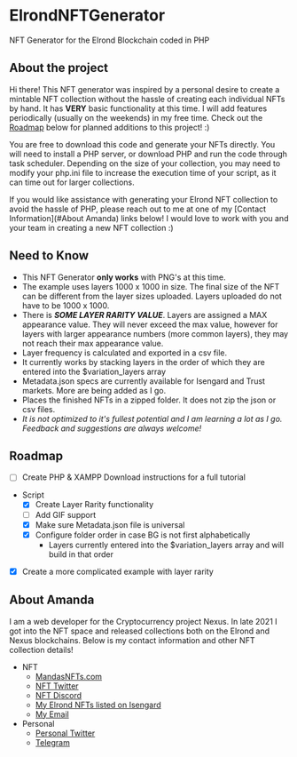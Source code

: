# ElrondNFTGenerator
NFT Generator for the Elrond Blockchain coded in PHP

## About the project
Hi there! This NFT generator was inspired by a personal desire to create a mintable NFT collection without the hassle of creating each individual NFTs by hand. It has **VERY** basic functionality at this time. I will add features periodically (usually on the weekends) in my free time. Check out the [Roadmap](#roadmap) below for planned additions to this project! :)

You are free to download this code and generate your NFTs directly. You will need to install a PHP server, or download PHP and run the code through task scheduler. Depending on the size of your collection, you may need to modify your php.ini file to increase the execution time of your script, as it can time out for larger collections. 

If you would like assistance with generating your Elrond NFT collection to avoid the hassle of PHP, please reach out to me at one of my [Contact Information](#About Amanda) links below! I would love to work with you and your team in creating a new NFT collection :)

## Need to Know
- This NFT Generator **only works** with PNG's at this time.
- The example uses layers 1000 x 1000 in size. The final size of the NFT can be different from the layer sizes uploaded. Layers uploaded do not have to be 1000 x 1000.
- There is ***SOME LAYER RARITY VALUE***. Layers are assigned a MAX appearance value. They will never exceed the max value, however for layers with larger appearance numbers (more common layers), they may not reach their max appearance value.
- Layer frequency is calculated and exported in a csv file.
- It currently works by stacking layers in the order of which they are entered into the $variation_layers array
- Metadata.json specs are currently available for Isengard and Trust markets. More are being added as I go.
- Places the finished NFTs in a zipped folder. It does not zip the json or csv files. 
- *It is not optimized to it's fullest potential and I am learning a lot as I go. Feedback and suggestions are always welcome!*

## Roadmap
- [ ] Create PHP & XAMPP Download instructions for a full tutorial
- Script
	- [x] Create Layer Rarity functionality
	- [ ] Add GIF support 
	- [x] Make sure Metadata.json file is universal
	- [x] Configure folder order in case BG is not first alphabetically
		* Layers currently entered into the $variation_layers array and will build in that order
- [x] Create a more complicated example with layer rarity

## About Amanda
I am a web developer for the Cryptocurrency project Nexus. In late 2021 I got into the NFT space and released collections both on the Elrond and Nexus blockchains. Below is my contact information and other NFT collection details! 

- NFT
	- [MandasNFTs.com](https://mandasnfts.com)
	- [NFT Twitter](https://twitter.com/MandasNFTs)
	- [NFT Discord](https://t.co/89vPqmgrLk)
	- [My Elrond NFTs listed on Isengard](https://isengard.market/collection/WADDLE-9e36f0)
	- [My Email](mailto:mandasnfts@gmail.com)
- Personal
	- [Personal Twitter](https://twitter.com/Salamandacm)
	- [Telegram](https://t.me/Mandacm)
